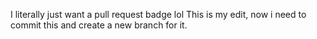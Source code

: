 I literally just want a pull request badge lol
This is my edit, now i need to commit this and create a new branch for it.
